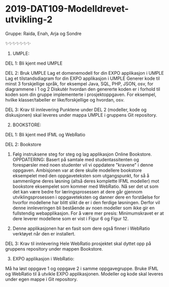 # 2019-DAT109-Modelldrevet-utvikling-2
Gruppe: Raida, Enah, Arja og Sondre

✨✨✨✨✨✨✨


1. UMPLE:

DEL 1: Bli kjent med UMPLE

DEL 2: Bruk UMPLE
Lag et domenemodell for din EXPO applikasjon i UMPLE 
Lag et tilstandsdiagram for din EXPO applikasjon i UMPLE
Generer kode til minst 3 forskjellige språk, for eksempel Java, SQL, PHP, JSON, osv, for diagrammene i 1 og 2
Diskutér hvordan den genererte koden er i forhold til koden som din gruppe implementerte i prosjektoppgaven. For eksempel, hvilke klasser/tabeller er like/forskjellige og hvordan, osv.
 
DEL 3: Krav til innlevering
Punktene under DEL 2 (modeller, kode og diskusjonen) skal leveres under mappa UMPLE i gruppens Git repository.



2. BOOKSTORE:

DEL 1: Bli kjent med IFML og WebRatio

DEL 2: Bookstore

1. Følg instruksene steg for steg og lag applikasjon Online Bookstore. 
OPPDATERING: Basert på samtale med studentassitenten og forespørsler med noen studenter vil vi oppdatere "kravene" i denne oppgaven. Ambisjonen var at dere skulle modellere bookstore eksempelet med den oppgaveteksten som utgangspunkt, for så å sammenligne deres løsning (altså deres komplette IFML modeller) mot bookstore eksempelet som kommer med WebRatio. Nå ser det ut som det kan være bedre for læringsprosessen at dere går gjennom utviklingsprosessen i oppgaveteksten og danner dere en forståelse for hvorfor modellene har blitt slikt de er i den ferdige løsningen. Derfor vil denne innleveringen bli bestående av noen modeller som ikke gir en fullstendig webapplikasjon. For å være mer presis: Minimumskravet er at dere leverer modellene som er vist i Figur 6 og Figur 12.

2. Denne applikasjonen har en fasit som dere også finner i WebRatio verktøyet når den er installert.

DEL 3: Krav til innlevering
Hele WebRatio prosjektet skal dyttet opp på gruppens repository under mappen Bookstore.



3. EXPO applikasjon i WebRatio:

Må ha løst oppgave 1 og oppgave 2 i samme oppgavegruppe.
Bruke IFML og WebRatio til å utvikle EXPO applikasjonen.
Modeller og kode skal leveres under egen mappe i Git repository. 


